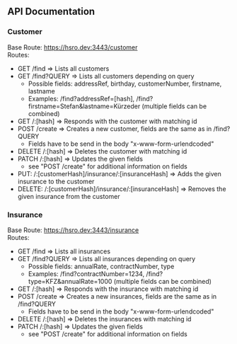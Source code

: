## API Documentation
### Customer  
Base Route: https://hsro.dev:3443/customer  
Routes:
* GET /find => Lists all customers
* GET /find?QUERY => Lists all customers depending on query
    * Possible fields: addressRef, birthday, customerNumber, firstname, lastname
    * Examples: /find?addressRef=[hash], /find?firstname=Stefan&lastname=Kürzeder (multiple fields can be combined)
* GET /:[hash] => Responds with the customer with matching id
* POST /create => Creates a new customer, fields are the same as in /find?QUERY
    * Fields have to be send in the body "x-www-form-urlendcoded"
* DELETE /:[hash] => Deletes the customer with matching id
* PATCH /:[hash] => Updates the given fields 
    * see "POST /create" for additional information on fields
* PUT: /:[customerHash]/insurance/:[insuranceHash] => Adds the given insurance to the customer
* DELETE: /:[customerHash]/insurance/:[insuranceHash] => Removes the given insurance from the customer

### Insurance  
Base Route: https://hsro.dev:3443/insurance  
Routes:
* GET /find => Lists all insurances
* GET /find?QUERY => Lists all insurances depending on query
    * Possible fields: annualRate, contractNumber, type
    * Examples: /find?contractNumber=1234, /find?type=KFZ&annualRate=1000 (multiple fields can be combined)
* GET /:[hash] => Responds with the insurance with matching id
* POST /create => Creates a new insurances, fields are the same as in /find?QUERY
    * Fields have to be send in the body "x-www-form-urlendcoded"
* DELETE /:[hash] => Deletes the insurances with matching id
* PATCH /:[hash] => Updates the given fields 
    * see "POST /create" for additional information on fields
